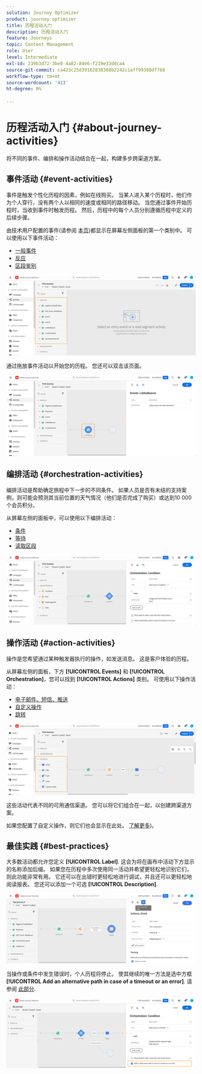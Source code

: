 ```yaml
---
solution: Journey Optimizer
product: journey optimizer
title: 历程活动入门
description: 历程活动入门
feature: Journeys
topic: Content Management
role: User
level: Intermediate
exl-id: 239b3d72-3be0-4a82-84e6-f219e33ddca4
source-git-commit: ca423c25d39162838368b2242c1aff99388df768
workflow-type: tm+mt
source-wordcount: '413'
ht-degree: 0%

---
```


# 历程活动入门 {#about-journey-activities}

将不同的事件、编排和操作活动结合在一起，构建多步跨渠道方案。

## 事件活动 {#event-activities}

事件是触发个性化历程的因素，例如在线购买。 当某人进入某个历程时，他们作为个人穿行，没有两个人以相同的速度或相同的路径移动。 当您通过事件开始历程时，当收到事件时触发历程。 然后，历程中的每个人员分别遵循历程中定义的后续步骤。

由技术用户配置的事件(请参阅 [本页](../event/about-events.md))都显示在屏幕左侧面板的第一个类别中。 可以使用以下事件活动：

* [一般事件](../building-journeys/general-events.md)
* [反应](../building-journeys/reaction-events.md)
* [区段鉴别](../building-journeys/segment-qualification-events.md)

![](assets/journey43.png)

通过拖放事件活动以开始您的历程。 您还可以双击该页面。

![](assets/journey44.png)

## 编排活动 {#orchestration-activities}

编排活动是帮助确定旅程中下一步的不同条件。 如果人员是否有未结的支持案例，则可能会预测其当前位置的天气情况（他们是否完成了购买）或达到10 000个会员积分。

从屏幕左侧的面板中，可以使用以下编排活动：

* [条件](../building-journeys/condition-activity.md)
* [等待](../building-journeys/wait-activity.md)
* [读取区段](../building-journeys/read-segment.md)

![](assets/journey49.png)

## 操作活动 {#action-activities}

操作是您希望通过某种触发器执行的操作，如发送消息。 这是客户体验的历程。

从屏幕左侧的面板，下方 **[!UICONTROL Events]** 和 **[!UICONTROL Orchestration]**，您可以找到 **[!UICONTROL Actions]** 类别。 可使用以下操作活动：

* [电子邮件、短信、推送](../building-journeys/journeys-message.md)
* [自定义操作](../building-journeys/using-custom-actions.md)
* [跳转](../building-journeys/jump.md)

![](assets/journey58.png)

这些活动代表不同的可用通信渠道。 您可以将它们组合在一起，以创建跨渠道方案。

如果您配置了自定义操作，则它们也会显示在此处。 [了解更多](../building-journeys/using-custom-actions.md))。

## 最佳实践 {#best-practices}

大多数活动都允许您定义 **[!UICONTROL Label]**. 这会为将在画布中活动下方显示的名称添加后缀。 如果您在历程中多次使用同一活动并希望更轻松地识别它们，则此功能非常有用。 它还可以在出错时更轻松地进行调试，并且还可以更轻松地阅读报表。 您还可以添加一个可选 **[!UICONTROL Description]**.

![](assets/journey59bis.png)

当操作或条件中发生错误时，个人历程将停止。 使其继续的唯一方法是选中方框 **[!UICONTROL Add an alternative path in case of a timeout or an error]**. 请参阅 [此部分](../building-journeys/using-the-journey-designer.md#paths).

![](assets/journey42.png)
